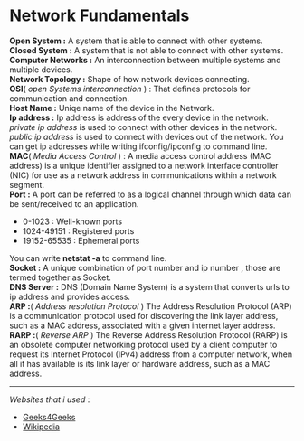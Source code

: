 # **Network Fundamentals**  

**Open System :** A system that is able to connect with other systems.  
**Closed System :** A system that is not able to connect with other systems.
**Computer Networks :** An interconnection between multiple systems and multiple devices.  
**Network Topology :** Shape of how network devices connecting.  
**OSI**( *open Systems interconnection* ) : That defines protocols for communication and connection.  
**Host Name :** Uniqe name of the device in the Network.  
**Ip address :** Ip address is address of the every device in the network. *private ip address* is used to connect with other devices in the network. *public ip address* is used to connect with devices out of the network. You can get ip addresses while writing ifconfig/ipconfig to command line.  
**MAC**( *Media Access Control* ) : A media access control address (MAC address) is a unique identifier assigned to a network interface controller (NIC) for use as a network address in communications within a network segment.  
**Port :** A port can be referred to as a logical channel through which data can be sent/received to an application.  
* 0-1023 : Well-known ports
* 1024-49151 : Registered ports
* 19152-65535 : Ephemeral ports  

You can write **netstat -a** to command line.  
**Socket :** A unique combination of port number and ip number , those are termed together as Socket.  
**DNS Server :** DNS (Domain  Name System) is a system that converts urls to ip address and provides access.  
**ARP :**( *Address resolution Protocol* ) The Address Resolution Protocol (ARP) is a communication protocol used for discovering the link layer address, such as a MAC address, associated with a given internet layer address.    
**RARP :**( *Reverse ARP* ) The Reverse Address Resolution Protocol (RARP) is an obsolete computer networking protocol used by a client computer to request its Internet Protocol (IPv4) address from a computer network, when all it has available is its link layer or hardware address, such as a MAC address.  

****
*Websites that i used* :  
* [Geeks4Geeks](https://www.geeksforgeeks.org/computer-network-tutorials/)  
* [Wikipedia](https://en.wikipedia.org/wiki/)

